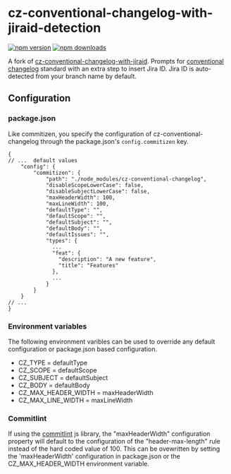 # cz-conventional-changelog-with-jiraid-detection

[![npm version](https://img.shields.io/npm/v/cz-conventional-changelog-with-jiraid-detection.svg?style=flat-square)](https://www.npmjs.org/package/cz-conventional-changelog-with-jiraid-detection)
[![npm downloads](https://img.shields.io/npm/dm/cz-conventional-changelog-with-jiraid-detection.svg?style=flat-square)](http://npm-stat.com/charts.html?package=cz-conventional-changelog-with-jiraid-detection&from=2020-09-16)

A fork of [cz-conventional-changelog-with-jiraid](https://github.com/commitizen/cz-conventional-changelog). Prompts for [conventional changelog](https://github.com/conventional-changelog/conventional-changelog) standard with an extra step to insert Jira ID. Jira ID is auto-detected from your branch name by default.

## Configuration

### package.json

Like commitizen, you specify the configuration of cz-conventional-changelog through the package.json's `config.commitizen` key.

```json5
{
// ...  default values
    "config": {
        "commitizen": {
            "path": "./node_modules/cz-conventional-changelog",
            "disableScopeLowerCase": false,
            "disableSubjectLowerCase": false,
            "maxHeaderWidth": 100,
            "maxLineWidth": 100,
            "defaultType": "",
            "defaultScope": "",
            "defaultSubject": "",
            "defaultBody": "",
            "defaultIssues": "",
            "types": {
              ...
              "feat": {
                "description": "A new feature",
                "title": "Features"
              },
              ...
            }
        }
    }
// ...
}
```

### Environment variables

The following environment varibles can be used to override any default configuration or package.json based configuration.

* CZ_TYPE = defaultType
* CZ_SCOPE = defaultScope
* CZ_SUBJECT = defaultSubject
* CZ_BODY = defaultBody
* CZ_MAX_HEADER_WIDTH = maxHeaderWidth
* CZ_MAX_LINE_WIDTH = maxLineWidth

### Commitlint

If using the [commitlint](https://github.com/conventional-changelog/commitlint) js library, the "maxHeaderWidth" configuration property will default to the configuration of the "header-max-length" rule instead of the hard coded value of 100.  This can be ovewritten by setting the 'maxHeaderWidth' configuration in package.json or the CZ_MAX_HEADER_WIDTH environment variable.
